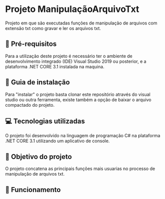# Projeto ManipulaçãoArquivoTxt
Projeto em que são executadas funções de manipulação de arquivos com extensão txt como gravar e ler os arquivos txt.


## :pencil: Pré-requisitos  
Para a utilização deste projeto é necessário ter o ambiente de desenvolvimento integrado (IDE) Visual Studio 2019 ou posterior, e a plataforma .NET CORE 3.1 instalada na maquina.

## :floppy_disk: Guia de instalação
Para "instalar" o projeto basta clonar este repositório através do visual studio ou outra ferramenta, existe também a opção de baixar o arquivo compactado do projeto.  

## :computer: Tecnologias utilizadas
O projeto foi desenvolvido na linguagem de programação C# na plataforma .NET CORE 3.1 utilizando um aplicativo de console.

## :dart: Objetivo do projeto
O projeto concatena as principais funções mais usuarias no processo de manipulação de arquivos txt.

## :electric_plug: Funcionamento

